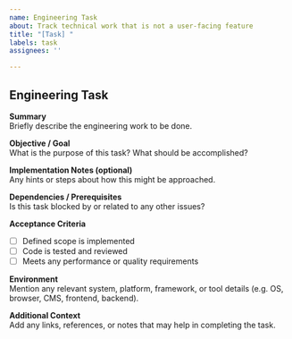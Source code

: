 ```yaml
---
name: Engineering Task
about: Track technical work that is not a user-facing feature
title: "[Task] "
labels: task
assignees: ''

---
```


## Engineering Task

**Summary**  
Briefly describe the engineering work to be done.

**Objective / Goal**  
What is the purpose of this task? What should be accomplished?

**Implementation Notes (optional)**  
Any hints or steps about how this might be approached.

**Dependencies / Prerequisites**  
Is this task blocked by or related to any other issues?

**Acceptance Criteria**
- [ ] Defined scope is implemented
- [ ] Code is tested and reviewed
- [ ] Meets any performance or quality requirements

**Environment**  
Mention any relevant system, platform, framework, or tool details (e.g. OS, browser, CMS, frontend, backend).

**Additional Context**  
Add any links, references, or notes that may help in completing the task.

